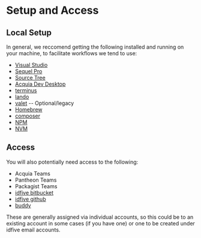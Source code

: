# Setup and Access

## Local Setup
In general, we reccomend getting the following installed and running on your machine, to facilitate workflows we tend to use:
 - [Visual Studio](https://code.visualstudio.com/)
 - [Sequel Pro](https://www.sequelpro.com/)
 - [Source Tree](https://www.sourcetreeapp.com/)
 - [Acquia Dev Desktop](https://www.acquia.com/drupal/acquia-dev-desktop)
 - [terminus](https://pantheon.io/docs/terminus)
 - [lando](https://docs.lando.dev/)
 - [valet](https://laravel.com/docs/5.8/valet) -- Optional/legacy
 - [Homebrew](https://brew.sh/)
 - [composer](https://getcomposer.org/)
 - [NPM](https://www.npmjs.com/get-npm)
 - [NVM](https://github.com/nvm-sh/nvm/blob/master/README.md)

## Access
You will also potentially need access to the following:
 - Acquia Teams
 - Pantheon Teams
 - Packagist Teams
 - [idfive bitbucket](https://bitbucket.org/)
 - [idfive github](https://github.com/idfive)
 - [buddy](https://app.buddy.works/idfive)

These are generally assigned via individual accounts, so this could be to an existing account in some cases (if you have one) or one to be created under idfive email accounts.